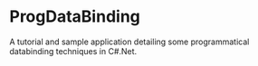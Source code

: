 ProgDataBinding
===============

A tutorial and sample application detailing some programmatical databinding techniques in C#.Net.